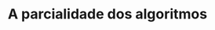 ---
title: 'A parcialidade dos algoritmos'

year: 2019

venue: "🇧🇷 Nexo Jornal"

link: "https://www.nexojornal.com.br/externo/2019/11/24/A-parcialidade-dos-algoritmos"

archive: "https://web.archive.org/web/20191201000000*/https://www.nexojornal.com.br/externo/2019/11/24/A-parcialidade-dos-algoritmos"

related_paper: 'Auditing Radicalization Pathways on YouTube'

---